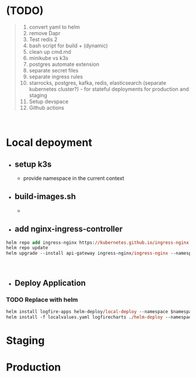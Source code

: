 # (TODO)
> 1. convert yaml to helm
> 2. remove Dapr
> 3. Test redis 2 
> 4. bash script for build + (dynamic)
> 5. clean up cmd.md
> 6. minikube vs k3s
> 7. postgres automate extension
> 8. separate secret files
> 9. separate ingress rules
> 10. starrocks, postgres, kafka, redis, elasticsearch (separate kubernetes cluster?) - for stateful deployments
for production and staging 
> 11. Setup devspace
> 12. Github actions


<br>

# Local depoyment

- ## setup k3s
  - provide namespace in the current context

- ## build-images.sh
  - 
<!-- eval $(minikube -p minikube docker-env) -->
<!-- docker build -t logfire/gowebapi:latest gowebapp/web-api
docker build -t logfire/notification:latest gowebapp/notification
docker build -t logfire/livetail:latest gowebapp/livetail
docker build -t logfire/filter-service:latest gowebapp/filter-service -->

- ## add nginx-ingress-controller
```ps
helm repo add ingress-nginx https://kubernetes.github.io/ingress-nginx
helm repo update
helm upgrade --install api-gateway ingress-nginx/ingress-nginx --namespace $namespace --wait
```
<br>

- ## Deploy Application
### TODO Replace with helm
```ps
helm install logfire-apps helm-deploy/local-deploy --namespace $namespace --wait
helm install -f localvalues.yaml logfirecharts ./helm-deploy --namespace $namespace --wait
```
<!-- kubectl apply -f deploy-local/operators -n $namespace --wait
kubectl apply -f deploy-local/deployment -n $namespace --wait -->

# Staging





# Production
